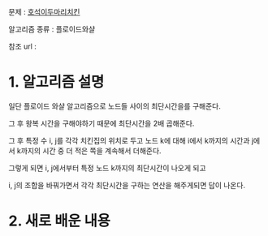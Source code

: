 문제 : [호석이두마리치킨](https://www.acmicpc.net/problem/21278)

알고리즘 종류 : 플로이드와샬

참조 url : 

# 1. 알고리즘 설명

일단 플로이드 와샬 알고리즘으로 노드들 사이의 최단시간을를 구해준다.

그 후 왕복 시간을 구해야하기 때문에 최단시간을 2배 곱해준다.

그 후 특정 수 i, j를 각각 치킨집의 위치로 두고 노드 k에 대해 i에서 k까지의 시간과 j에서 k까지의 시간 중 더 적은 쪽을 계속해서 더해준다.

그렇게 되면 i, j에서부터 특정 노드 k까지의 최단시간이 나오게 되고 

i, j의 조합을 바꿔가면서 각각 최단시간을 구하는 연산을 해주게되면 답이 나온다.

# 2. 새로 배운 내용